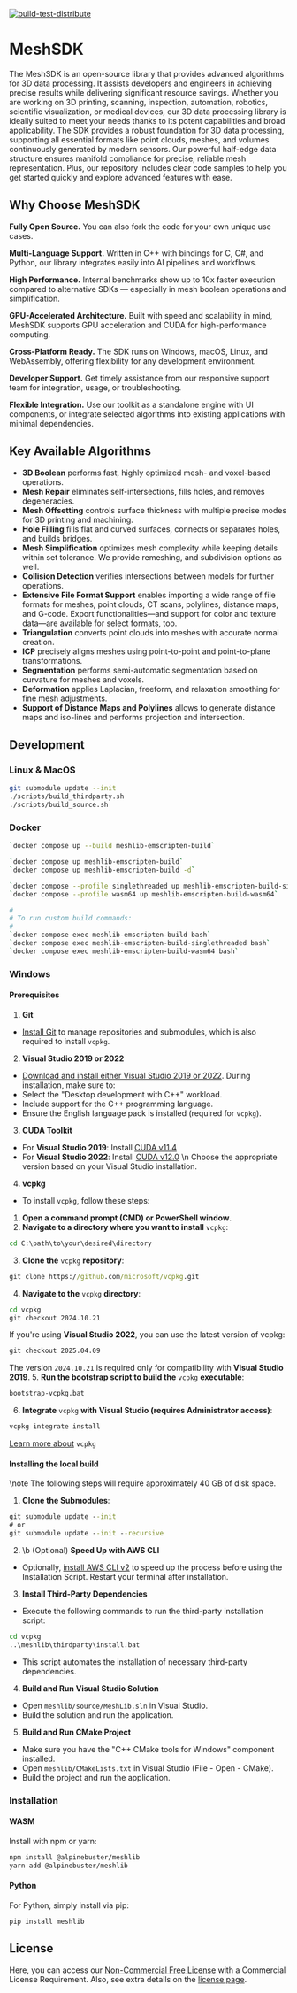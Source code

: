 [![build-test-distribute](https://github.com/alpinebuster/meshsdk/actions/workflows/build-test-distribute.yml/badge.svg?branch=main)](https://github.com/alpinebuster/meshsdk/actions/workflows/build-test-distribute.yml?branch=main) 

# MeshSDK

The MeshSDK is an open-source library that provides advanced algorithms for 3D data processing. It assists developers and engineers in achieving precise results while delivering significant resource savings. Whether you are working on 3D printing, scanning, inspection, automation, robotics, scientific visualization, or medical devices, our 3D data processing library is ideally suited to meet your needs thanks to its potent capabilities and broad applicability. The SDK provides a robust foundation for 3D data processing, supporting all essential formats like point clouds, meshes, and volumes continuously generated by modern sensors. Our powerful half-edge data structure ensures manifold compliance for precise, reliable mesh representation. Plus, our repository includes clear code samples to help you get started quickly and explore advanced features with ease.

## Why Choose MeshSDK

**Fully Open Source.** You can also fork the code for your own unique use cases.

**Multi-Language Support.** Written in C++ with bindings for C, C#, and Python, our library integrates easily into AI pipelines and workflows.

**High Performance.** Internal benchmarks show up to 10x faster execution compared to alternative SDKs — especially in mesh boolean operations and simplification.

**GPU-Accelerated Architecture.** Built with speed and scalability in mind, MeshSDK supports GPU acceleration and CUDA for high-performance computing.

**Cross-Platform Ready.** The SDK runs on Windows, macOS, Linux, and WebAssembly, offering flexibility for any development environment.

**Developer Support.** Get timely assistance from our responsive support team for integration, usage, or troubleshooting.

**Flexible Integration.** Use our toolkit as a standalone engine with UI components, or integrate selected algorithms into existing applications with minimal dependencies.

## Key Available Algorithms

- **3D Boolean** performs fast, highly optimized mesh- and voxel-based operations.
- **Mesh Repair** eliminates self-intersections, fills holes, and removes degeneracies.
- **Mesh Offsetting** controls surface thickness with multiple precise modes for 3D printing and machining.
- **Hole Filling** fills flat and curved surfaces, connects or separates holes, and builds bridges.
- **Mesh Simplification** optimizes mesh complexity while keeping details within set tolerance. We provide remeshing, and subdivision options as well.
- **Collision Detection** verifies intersections between models for further operations.
- **Extensive File Format Support** enables importing a wide range of file formats for meshes, point clouds, CT scans, polylines, distance maps, and G-code. Export functionalities—and support for color and texture data—are available for select formats, too.
- **Triangulation** converts point clouds into meshes with accurate normal creation.
- **ICP** precisely aligns meshes using point-to-point and point-to-plane transformations.
- **Segmentation** performs semi-automatic segmentation based on curvature for meshes and voxels.
- **Deformation** applies Laplacian, freeform, and relaxation smoothing for fine mesh adjustments.
- **Support of Distance Maps and Polylines** allows to generate distance maps and iso-lines and performs projection and intersection.

## Development

### Linux & MacOS

```sh
git submodule update --init
./scripts/build_thirdparty.sh
./scripts/build_source.sh
```

### Docker

```sh
`docker compose up --build meshlib-emscripten-build`

`docker compose up meshlib-emscripten-build`
`docker compose up meshlib-emscripten-build -d`

`docker compose --profile singlethreaded up meshlib-emscripten-build-singlethreaded`
`docker compose --profile wasm64 up meshlib-emscripten-build-wasm64`

#
# To run custom build commands:
#
`docker compose exec meshlib-emscripten-build bash`
`docker compose exec meshlib-emscripten-build-singlethreaded bash`
`docker compose exec meshlib-emscripten-build-wasm64 bash`
```

### Windows

#### Prerequisites
 1. **Git**
  - [Install Git](https://git-scm.com/) to manage repositories and submodules, which is also required to install `vcpkg`.
 2. **Visual Studio 2019 or 2022**
  - [Download and install either Visual Studio 2019 or 2022](https://visualstudio.microsoft.com/). During installation, make sure to:
   - Select the "Desktop development with C++" workload.
   - Include support for the C++ programming language.
   - Ensure the English language pack is installed (required for `vcpkg`).
 3. **CUDA Toolkit**
  - For **Visual Studio 2019**: Install [CUDA v11.4](https://developer.nvidia.com/cuda-11-4-0-download-archive)
  - For **Visual Studio 2022**: Install [CUDA v12.0](https://developer.nvidia.com/cuda-12-0-0-download-archive)
 \n Choose the appropriate version based on your Visual Studio installation.
 4. **vcpkg**
  - To install `vcpkg`, follow these steps:
   1. **Open a command prompt (CMD) or PowerShell window**.
   2. **Navigate to a directory where you want to install** `vcpkg`:
```cmd
cd C:\path\to\your\desired\directory
```
   3. **Clone the** `vcpkg` **repository**:
```cmd
git clone https://github.com/microsoft/vcpkg.git
```
   4. **Navigate to the** `vcpkg` **directory**:
```cmd
cd vcpkg
git checkout 2024.10.21
```
If you're using **Visual Studio 2022**, you can use the latest version of vcpkg:
```cmd
git checkout 2025.04.09
```
The version `2024.10.21` is required only for compatibility with **Visual Studio 2019**.
   5. **Run the bootstrap script to build the** `vcpkg` **executable**:
```cmd
bootstrap-vcpkg.bat
```
   6. **Integrate** `vcpkg` **with Visual Studio (requires Administrator access)**:
```cmd
vcpkg integrate install
```

[Learn more about](https://github.com/Microsoft/vcpkg) `vcpkg`

#### Installing the local build
\note The following steps will require approximately 40 GB of disk space.

 1. **Clone the Submodules**:
```cmd
git submodule update --init
# or
git submodule update --init --recursive
```
 2. \b (Optional) **Speed Up with AWS CLI**
  - Optionally, [install AWS CLI v2](https://docs.aws.amazon.com/cli/latest/userguide/getting-started-install.html) to speed up the process before using the Installation Script. Restart your terminal after installation.
 3. **Install Third-Party Dependencies**
  - Execute the following commands to run the third-party installation script:
```cmd
cd vcpkg
..\meshlib\thirdparty\install.bat
```
  - This script automates the installation of necessary third-party dependencies.
 4. **Build and Run Visual Studio Solution**
  - Open `meshlib/source/MeshLib.sln` in Visual Studio.
  - Build the solution and run the application.
 5. **Build and Run CMake Project**
  - Make sure you have the "C++ CMake tools for Windows" component installed.
  - Open `meshlib/CMakeLists.txt` in Visual Studio (File - Open - CMake).
  - Build the project and run the application.

### Installation

#### WASM

Install with npm or yarn:

```sh
npm install @alpinebuster/meshlib
yarn add @alpinebuster/meshlib
```

#### Python

For Python, simply install via pip:  

```
pip install meshlib
```

## **License**

Here, you can access our [Non-Commercial Free License](https://github.com/MeshInspector/MeshLib?tab=License-1-ov-file#readme) with a Commercial License Requirement. Also, see extra details on the [license page](https://meshlib.io/license/).
